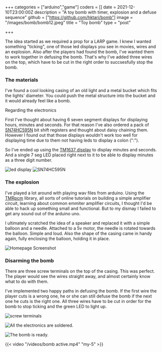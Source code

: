 +++
categories = ["arduino","game"]
coders = []
date = 2021-12-10T23:00:00Z
description = "A toy bomb with timer, explosion and a defuse sequence"
github = ["https://github.com/hktari/bomb"]
image = "/images/bomb/bomb12.jpeg"
title = "Toy bomb"
type = "post"

+++

The idea started as we required a prop for a LARP game. I knew I wanted something "ticking", one of those led displays you see in movies, wires and an explosion. Also after the players had found the bomb, I've wanted them to work together in defusing the bomb. That's why I've added three wires on the top, which have to be cut in the right order to succsesfully stop the bomb.

### The materials

I've found a cool looking casing of an old light and a metal bucket which fits the lights' diameter. You could push the metal structure into the bucket and it would already feel like a bomb.

Regarding the electronics

First I've thought about having 6 seven segment displays for displaying hours, minutes and seconds. For that reason I've also ordered a pack of [SN74HC595N](https://www.amazon.de/dp/B08DLJB3M6/ref=pe_27091401_487027711_TE_SCE_dp_1) bit shift registers and thought about daisy chaining them. However I found out that those displays wouldn't work too well for displaying time due to them not having leds to display a colon (":").

So I've ended up using the [TM1637 display](https://www.amazon.de/-/en/gp/product/B06X952QXS/ref=ppx_yo_dt_b_asin_title_o03_s00?ie=UTF8&psc=1) to display minutes and seconds. And a single 7 seg LED placed right next to it to be able to display minutes as a three digit number.

![](/images/bomb/bomb3.jpeg "led display")
![](/images/bomb/bomb2.jpeg "SN74HC595N")

### The explosion

I've played a lot around with playing wav files from arduino. Using the [TMRpcm](https://github.com/TMRh20/TMRpcm) library, all sorts of online tutorials on building a simple amplifier circuit, learning about common emmiter amplifier circuits, I thought I'd be able to hack up something small and functional. But to my dismay I failed to get any sound out of the arduino uno. 

I ultimately scratched the idea of a speaker and replaced it with a simple balloon and a needle. Attached to a 5v motor, the needle is rotated towards the balloon. Simple and loud. Also the shape of the casing came in handy again, fully enclosing the balloon, holding it in place.

![](/images/bomb/bomb6.jpeg "Homepage Screenshot")

### Disarming the bomb

There are three screw terminals on the top of the casing. This was perfect. The player would see the wires straight away, and almost certainly know what to do with them.

I've implemented two happy paths in defusing the bomb. If the first wire the player cuts is a wrong one, he or she can still defuse the bomb if the next one he cuts is the right one. All three wires have to be cut in order for the bomb to stop ticking and the green LED to light up.

![](/images/bomb/bomb7.jpeg "screw terminals")



 ![](/images/bomb/bomb4.jpeg "All the electronics are soldered.")



 ![](/images/bomb/bomb12.jpeg "The bomb is ready.")


{{< video "/videos/bomb active.mp4" "my-5" >}}
